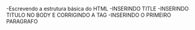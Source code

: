 -Escrevendo a estrutura básica do HTML
-INSERINDO TITLE
-INSERINDO TITULO NO BODY E CORRIGINDO A TAG <BODY>
-INSERINDO O PRIMEIRO PARAGRAFO
